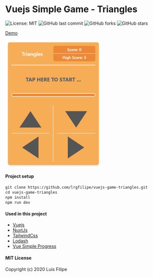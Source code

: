 # Vuejs Simple Game - Triangles

![License: MIT](https://img.shields.io/badge/License-MIT-green.svg)
![GitHub last commit](https://img.shields.io/github/last-commit/lrgfilipe/vuejs-game-triangles)
![GitHub forks](https://img.shields.io/github/forks/lrgfilipe/vuejs-game-triangles?style=social)
![GitHub stars](https://img.shields.io/github/stars/lrgfilipe/vuejs-game-triangles?style=social)


[Demo](https://lrgfilipe.github.io/vuejs-game-triangles/)

<img src="https://github.com/lrgfilipe/vuejs-game-triangles/blob/master/screen.png?raw=true" height="400">

#### Project setup
```
git clone https://github.com/lrgfilipe/vuejs-game-triangles.git
cd vuejs-game-triangles
npm install
npm run dev
```
#### Used in this project
- [Vuejs](https://vuejs.org/)
- [NuxtJs](https://nuxtjs.org/)
- [TailwindCss](https://tailwindcss.com/)
- [Lodash](https://lodash.com/)
- [Vue Simple Progress](https://www.npmjs.com/package/vue-simple-progress)

#### MIT License

Copyright (c) 2020 Luis Filipe
